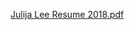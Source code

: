 [Julija Lee Resume 2018.pdf](https://github.com/FreeJules/resume/files/1636385/Julija.Lee.Resume.2018.pdf)
